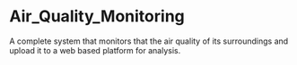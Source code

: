 # Air_Quality_Monitoring
A complete system that monitors that the air quality of its surroundings and upload it to a web based platform for analysis.
